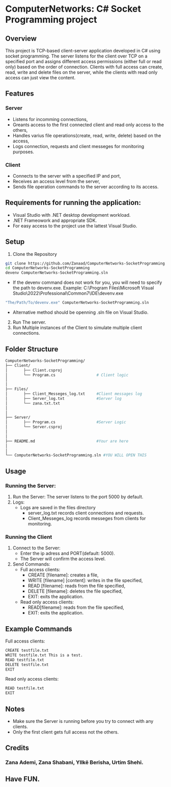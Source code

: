 # ComputerNetworks: C# Socket Programming project
## Overview
This project is TCP-based client-server application developed in C# using socket programming.
The server listens for the client over TCP on a specified port and assigns different access permissions (either full or read only)
based on the order of connection. Clients with full access can create, read, write and delete files on the server, while the clients with read only access can just view the content.
## Features
### Server
- Listens for incomming connections,
- Greants access to the first connected client and read only access to the others,
- Handles varius file operations(create, read, write, delete) based on the access,
- Logs connection, requests and client messeges for monitoring purposes.
### Client
- Connects to the server with a specified IP and port,
- Receives an access level from the server,
- Sends file operation commands to the server according to its access.
## Requirements for running the application:
- Visual Studio with .NET desktop development workload.
- .NET Frameowork and appropriate SDK.
- For easy access to the project use the lattest Visual Studio.
## Setup
1. Clone the Repository
```bash
git clone https://github.com/Zanaad/ComputerNetworks-SocketProgramming.git 
cd ComputerNetworks-SocketProgramming
devenv ComputerNetworks-SocketProgramming.sln
```
- If the devenv command does not work for you, you will need to specify the path to devenv.exe. Example: C:\Program Files\Microsoft Visual Studio\2022\Professional\Common7\IDE\devenv.exe
```bash
"The/Path/To/devenv.exe" ComputerNetworks-SocketProgramming.sln 
``` 
- Alternative method should be openning .sln file on Visual Studio.
2. Run The server.
3. Run Multiple instances of the Client to simulate multiple client connections.
## Folder Structure
``` bash
ComputerNetworks-SocketProgramming/
├── Client/
│       ├── Client.csproj              
│       └── Program.cs                  # Client logic
│       
│
├── Files/
│       ├── Client_Messeges_log.txt     #Client messages log
│       ├── Server_log.txt              #Server log
│       └── zana.txt.txt
│
│       
├── Server/
│       ├── Program.cs                  #Server Logic
│       └── Server.csproj   
│
│
├── README.md                           #Your are here
│
│
└── ComputerNetworks-SocketProgramming.sln #YOU WILL OPEN THIS
```
## Usage
### Running the Server:
1. Run the Server: The server listens to the port 5000 by default.
2. Logs:
    - Logs are saved in the files directory
        - server_log.txt records client connections and requests.
        - Client_Messeges_log records messeges from clients for monitoring.
### Running the Client
1. Connect to the Server:
    - Enter the ip adress and PORT(default: 5000).
    - The Server will confirm the access level.
2. Send Commands:
    - Full access clients:
        - CREATE [filename]: creates a file,
        - WRITE [filename] [content]: writes in the file specified,
        - READ [filename]: reads from the file specified,
        - DELETE [filename]: deletes the file specified,
        - EXIT: exits the application.
    - Read only access clients:
        - READ[filename]: reads from the file specified,
        - EXIT: exits the application.
## Example Commands
Full access clients: 
``` bash
CREATE testfile.txt
WRITE testfile.txt This is a test.
READ testfile.txt
DELETE testfile.txt
EXIT
```
Read only access clients: 
``` bash
READ testfile.txt
EXIT
```
## Notes 
- Make sure the Server is running before you try to connect with any clients.
- Only the first client gets full access not the others.

## Credits
### Zana Ademi, Zana Shabani, Yllkë Berisha, Urtim Shehi.

## Have FUN.
